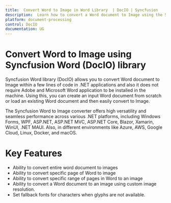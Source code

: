 ```yaml
---
title:  Convert Word to Image in Word Library  | DocIO | Syncfusion
description:  Learn how to convert a Word document to Image using the Syncfusion Word (DocIO) library without Microsoft Word or interop dependencies. 
platform: document-processing
control: DocIO
documentation: UG
---
```


# Convert Word  to Image using Syncfusion Word (DocIO) library 

Syncfusion Word library (DocIO) allows you to convert Word document to Image within a few lines of code in .NET applications and also it does not require Adobe and Microsoft Word application to be installed in the machine. Using this, you can create an input Word document from scratch or load an existing Word document and then easily convert to Image.  

The Syncfusion Word to Image converter offers high versatility and seamless performance across various .NET platforms, including Windows Forms, WPF, ASP.NET, ASP.NET MVC, ASP.NET Core, Blazor, Xamarin, WinUI, .NET MAUI. Also, in different environments like Azure, AWS, Google Cloud, Linux, Docker, and macOS. 

# Key Features  

* Ability to convert entire word document to images
* Ability to convert specific page of Word to image
* Ability to convert specific range of pages in Word to an image
* Ability to convert a Word document to an image using custom image resolution.
* Set fallback fonts for characters when glyphs are not available. 

